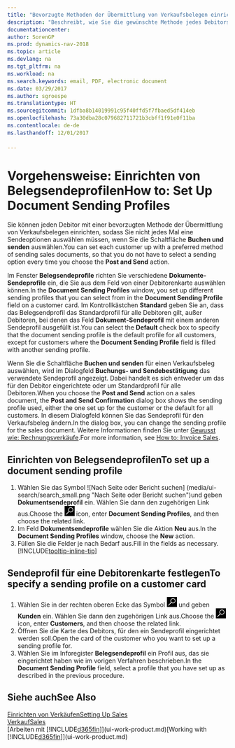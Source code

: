 ```yaml
---
title: "Bevorzugte Methoden der Übermittlung von Verkaufsbelegen einrichten"
description: "Beschreibt, wie Sie die gewünschte Methode jedes Debitors der Übermittlung von Verkaufsbelegen eingerichtet, z Buchen, PDF-Dateien, elektronischer Beleg, usw."
documentationcenter: 
author: SorenGP
ms.prod: dynamics-nav-2018
ms.topic: article
ms.devlang: na
ms.tgt_pltfrm: na
ms.workload: na
ms.search.keywords: email, PDF, electronic document
ms.date: 03/29/2017
ms.author: sgroespe
ms.translationtype: HT
ms.sourcegitcommit: 1dfba8b14019991c95f40ffd5f7fbaed5df414eb
ms.openlocfilehash: 73a30dba28c079682711721b3cbff1f91e0f11ba
ms.contentlocale: de-de
ms.lasthandoff: 12/01/2017

---
```

# <a name="how-to-set-up-document-sending-profiles"></a><span data-ttu-id="65bd7-103">Vorgehensweise: Einrichten von Belegsendeprofilen</span><span class="sxs-lookup"><span data-stu-id="65bd7-103">How to: Set Up Document Sending Profiles</span></span>
<span data-ttu-id="65bd7-104">Sie können jeden Debitor mit einer bevorzugten Methode der Übermittlung von Verkaufsbelegen einrichten, sodass Sie nicht jedes Mal eine Sendeoptionen auswählen müssen, wenn Sie die Schaltfläche **Buchen und senden** auswählen.</span><span class="sxs-lookup"><span data-stu-id="65bd7-104">You can set each customer up with a preferred method of sending sales documents, so that you do not have to select a sending option every time you choose the **Post and Send** action.</span></span>

<span data-ttu-id="65bd7-105">Im Fenster **Belegsendeprofile** richten Sie verschiedene **Dokumente-Sendeprofile** ein, die Sie aus dem Feld von einer Debitorenkarte auswählen können.</span><span class="sxs-lookup"><span data-stu-id="65bd7-105">In the **Document Sending Profiles** window, you set up different sending profiles that you can select from in the **Document Sending Profile** field on a customer card.</span></span> <span data-ttu-id="65bd7-106">Im Kontrollkästchen **Standard** geben Sie an, dass das Belegsendprofil das Standardprofil für alle Debitoren gilt, außer Debitoren, bei denen das Feld **Dokument-Sendeprofil** mit einem anderen Sendeprofil ausgefüllt ist.</span><span class="sxs-lookup"><span data-stu-id="65bd7-106">You can select the **Default** check box to specify that the document sending profile is the default profile for all customers, except for customers where the **Document Sending Profile** field is filled with another sending profile.</span></span>

<span data-ttu-id="65bd7-107">Wenn Sie die Schaltfläche **Buchen und senden** für einen Verkaufsbeleg auswählen, wird im Dialogfeld **Buchungs- und Sendebestätigung** das verwendete Sendeprofil angezeigt. Dabei handelt es sich entweder um das für den Debitor eingerichtete oder um Standardprofil für alle Debitoren.</span><span class="sxs-lookup"><span data-stu-id="65bd7-107">When you choose the **Post and Send** action on a sales document, the **Post and Send Confirmation** dialog box shows the sending profile used, either the one set up for the customer or the default for all customers.</span></span> <span data-ttu-id="65bd7-108">In diesem Dialogfeld können Sie das Sendeprofil für den Verkaufsbeleg ändern.</span><span class="sxs-lookup"><span data-stu-id="65bd7-108">In the dialog box, you can change the sending profile for the sales document.</span></span> <span data-ttu-id="65bd7-109">Weitere Informationen finden Sie unter [Gewusst wie: Rechnungsverkäufe](sales-how-invoice-sales.md).</span><span class="sxs-lookup"><span data-stu-id="65bd7-109">For more information, see [How to: Invoice Sales](sales-how-invoice-sales.md).</span></span>

## <a name="to-set-up-a-document-sending-profile"></a><span data-ttu-id="65bd7-110">Einrichten von Belegsendeprofilen</span><span class="sxs-lookup"><span data-stu-id="65bd7-110">To set up a document sending profile</span></span>
1. <span data-ttu-id="65bd7-111">Wählen Sie das Symbol ![Nach Seite oder Bericht suchen] (media/ui-search/search_small.png "Nach Seite oder Bericht suchen")und geben **Dokumentsendeprofil** ein. Wählen Sie dann den zugehörigen Link aus.</span><span class="sxs-lookup"><span data-stu-id="65bd7-111">Choose the ![Search for Page or Report](media/ui-search/search_small.png "Search for Page or Report icon") icon, enter **Document Sending Profiles**, and then choose the related link.</span></span>
2. <span data-ttu-id="65bd7-112">Im Feld **Dokumentsendeprofile** wählen Sie die Aktion **Neu** aus.</span><span class="sxs-lookup"><span data-stu-id="65bd7-112">In the **Document Sending Profiles** window, choose the **New** action.</span></span>
3. <span data-ttu-id="65bd7-113">Füllen Sie die Felder je nach Bedarf aus.</span><span class="sxs-lookup"><span data-stu-id="65bd7-113">Fill in the fields as necessary.</span></span> [!INCLUDE[tooltip-inline-tip](includes/tooltip-inline-tip_md.md)]

## <a name="to-specify-a-sending-profile-on-a-customer-card"></a><span data-ttu-id="65bd7-114">Sendeprofil für eine Debitorenkarte festlegen</span><span class="sxs-lookup"><span data-stu-id="65bd7-114">To specify a sending profile on a customer card</span></span>
1. <span data-ttu-id="65bd7-115">Wählen Sie in der rechten oberen Ecke das Symbol ![Nach Seite oder Bericht suchen](media/ui-search/search_small.png "Nach Seite oder Bericht suchen") und geben **Kunden** ein. Wählen Sie dann den zugehörigen Link aus.</span><span class="sxs-lookup"><span data-stu-id="65bd7-115">Choose the ![Search for Page or Report](media/ui-search/search_small.png "Search for Page or Report icon") icon, enter **Customers**, and then choose the related link.</span></span>
2. <span data-ttu-id="65bd7-116">Öffnen Sie die Karte des Debitors, für den ein Sendeprofil eingerichtet werden soll.</span><span class="sxs-lookup"><span data-stu-id="65bd7-116">Open the card of the customer who you want to set up a sending profile for.</span></span>
3. <span data-ttu-id="65bd7-117">Wählen Sie im Inforegister **Belegsendeprofil** ein Profil aus, das sie eingerichtet haben wie im vorigen Verfahren beschrieben.</span><span class="sxs-lookup"><span data-stu-id="65bd7-117">In the **Document Sending Profile** field, select a profile that you have set up as described in the previous procedure.</span></span>

## <a name="see-also"></a><span data-ttu-id="65bd7-118">Siehe auch</span><span class="sxs-lookup"><span data-stu-id="65bd7-118">See Also</span></span>
[<span data-ttu-id="65bd7-119">Einrichten von Verkäufen</span><span class="sxs-lookup"><span data-stu-id="65bd7-119">Setting Up Sales</span></span>](sales-setup-sales.md)  
[<span data-ttu-id="65bd7-120">Verkauf</span><span class="sxs-lookup"><span data-stu-id="65bd7-120">Sales</span></span>](sales-manage-sales.md)  
<span data-ttu-id="65bd7-121">[Arbeiten mit [!INCLUDE[d365fin](includes/d365fin_md.md)]](ui-work-product.md)</span><span class="sxs-lookup"><span data-stu-id="65bd7-121">[Working with [!INCLUDE[d365fin](includes/d365fin_md.md)]](ui-work-product.md)</span></span>

